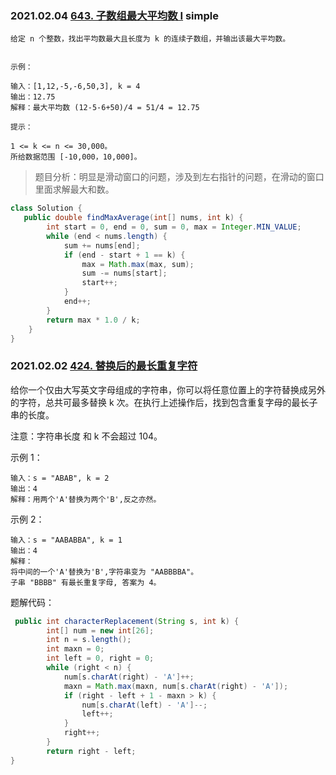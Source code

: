 ### 2021.02.04 [643. 子数组最大平均数 I](https://leetcode-cn.com/problems/maximum-average-subarray-i/) simple

```code
给定 n 个整数，找出平均数最大且长度为 k 的连续子数组，并输出该最大平均数。


示例：

输入：[1,12,-5,-6,50,3], k = 4
输出：12.75
解释：最大平均数 (12-5-6+50)/4 = 51/4 = 12.75
 
提示：

1 <= k <= n <= 30,000。
所给数据范围 [-10,000，10,000]。
```

> 题目分析：明显是滑动窗口的问题，涉及到左右指针的问题，在滑动的窗口里面求解最大和数。

```java
class Solution {
   public double findMaxAverage(int[] nums, int k) {
        int start = 0, end = 0, sum = 0, max = Integer.MIN_VALUE;
        while (end < nums.length) {
            sum += nums[end];
            if (end - start + 1 == k) {
                max = Math.max(max, sum);
                sum -= nums[start];
                start++;
            }
            end++;
        }
        return max * 1.0 / k;
    }
}
```



### 2021.02.02 [424. 替换后的最长重复字符](https://leetcode-cn.com/problems/longest-repeating-character-replacement/)

给你一个仅由大写英文字母组成的字符串，你可以将任意位置上的字符替换成另外的字符，总共可最多替换 k 次。在执行上述操作后，找到包含重复字母的最长子串的长度。

注意：字符串长度 和 k 不会超过 104。

示例 1：

```code
输入：s = "ABAB", k = 2
输出：4
解释：用两个'A'替换为两个'B',反之亦然。
```


示例 2：

```code
输入：s = "AABABBA", k = 1
输出：4
解释：
将中间的一个'A'替换为'B',字符串变为 "AABBBBA"。
子串 "BBBB" 有最长重复字母, 答案为 4。
```

题解代码：

```java
 public int characterReplacement(String s, int k) {
        int[] num = new int[26];
        int n = s.length();
        int maxn = 0;
        int left = 0, right = 0;
        while (right < n) {
            num[s.charAt(right) - 'A']++;
            maxn = Math.max(maxn, num[s.charAt(right) - 'A']);
            if (right - left + 1 - maxn > k) {
                num[s.charAt(left) - 'A']--;
                left++;
            }
            right++;
        }
        return right - left;
}
```

